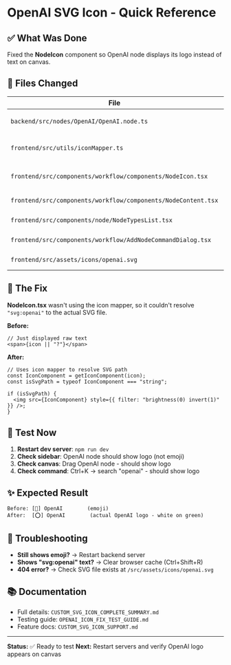 # OpenAI SVG Icon - Quick Reference

## ✅ What Was Done

Fixed the **NodeIcon** component so OpenAI node displays its logo instead of text on canvas.

## 📍 Files Changed

| File                                                          | Change                              |
| ------------------------------------------------------------- | ----------------------------------- |
| `backend/src/nodes/OpenAI/OpenAI.node.ts`                     | `icon: "🤖"` → `icon: "svg:openai"` |
| `frontend/src/utils/iconMapper.ts`                            | Added SVG registry & support        |
| `frontend/src/components/workflow/components/NodeIcon.tsx`    | **MAIN FIX** - Now uses icon mapper |
| `frontend/src/components/workflow/components/NodeContent.tsx` | Added SVG rendering                 |
| `frontend/src/components/node/NodeTypesList.tsx`              | Added SVG rendering                 |
| `frontend/src/components/workflow/AddNodeCommandDialog.tsx`   | Added SVG rendering                 |
| `frontend/src/assets/icons/openai.svg`                        | New OpenAI logo file                |

## 🎯 The Fix

**NodeIcon.tsx** wasn't using the icon mapper, so it couldn't resolve `"svg:openai"` to the actual SVG file.

**Before:**

```tsx
// Just displayed raw text
<span>{icon || "?"}</span>
```

**After:**

```tsx
// Uses icon mapper to resolve SVG path
const IconComponent = getIconComponent(icon);
const isSvgPath = typeof IconComponent === "string";

if (isSvgPath) {
  <img src={IconComponent} style={{ filter: "brightness(0) invert(1)" }} />;
}
```

## 🧪 Test Now

1. **Restart dev server**: `npm run dev`
2. **Check sidebar**: OpenAI node should show logo (not emoji)
3. **Check canvas**: Drag OpenAI node - should show logo
4. **Check command**: Ctrl+K → search "openai" - should show logo

## ✨ Expected Result

```
Before: [🤖] OpenAI        (emoji)
After:  [⭕] OpenAI        (actual OpenAI logo - white on green)
```

## 🐛 Troubleshooting

- **Still shows emoji?** → Restart backend server
- **Shows "svg:openai" text?** → Clear browser cache (Ctrl+Shift+R)
- **404 error?** → Check SVG file exists at `/src/assets/icons/openai.svg`

## 📚 Documentation

- Full details: `CUSTOM_SVG_ICON_COMPLETE_SUMMARY.md`
- Testing guide: `OPENAI_ICON_FIX_TEST_GUIDE.md`
- Feature docs: `CUSTOM_SVG_ICON_SUPPORT.md`

---

**Status:** ✅ Ready to test
**Next:** Restart servers and verify OpenAI logo appears on canvas

